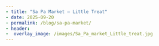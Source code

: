 ```yaml
---
- title: "Sa Pa Market – Little Treat"
- date: 2025-09-20
- permalink: /blog/sa-pa-market/
- header:
-  overlay_image: /images/Sa_Pa_market_Little_treat.jpg
---
```

